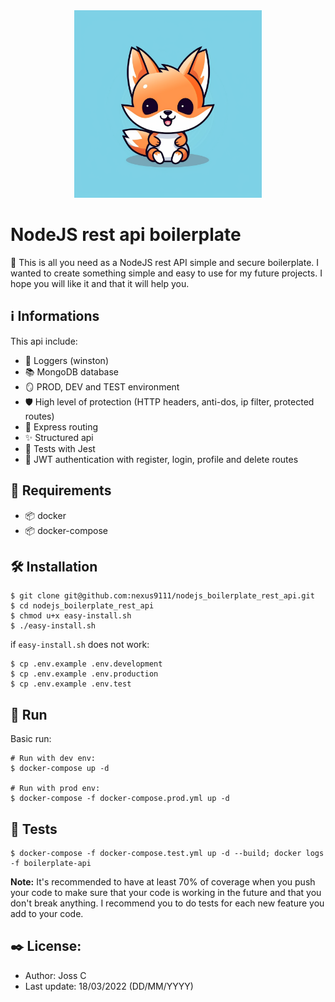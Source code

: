 <div align="center">
    <img src="./git-assets/node-boilerplate-logo.png" width="300">
</div>


# NodeJS rest api boilerplate

🚀 This is all you need as a NodeJS rest API simple and secure boilerplate.
I wanted to create something simple and easy to use for my future projects. I hope you will like it and that it will help you.

## ℹ️ Informations

This api include:

- 📝 Loggers (winston)
- 📚 MongoDB database
- 🪞 PROD, DEV and TEST environment
- 🛡 High level of protection (HTTP headers, anti-dos, ip filter, protected routes)
- 🔀 Express routing
- ✨ Structured api
- 🧪 Tests with Jest
- 🔐 JWT authentication with register, login, profile and delete routes

## 🔎 Requirements

- 📦 docker 
- 📦 docker-compose

## 🛠 Installation

```console
$ git clone git@github.com:nexus9111/nodejs_boilerplate_rest_api.git
$ cd nodejs_boilerplate_rest_api
$ chmod u+x easy-install.sh
$ ./easy-install.sh
```

if `easy-install.sh` does not work:

```console
$ cp .env.example .env.development
$ cp .env.example .env.production
$ cp .env.example .env.test
```

## 🚀 Run

Basic run:

```console
# Run with dev env:
$ docker-compose up -d

# Run with prod env:
$ docker-compose -f docker-compose.prod.yml up -d
```

## 🧪 Tests

```console
$ docker-compose -f docker-compose.test.yml up -d --build; docker logs -f boilerplate-api
```

**Note:** It's recommended to have at least 70% of coverage when you push your code to make sure that your code is working in the future and that you don't break anything. I recommend you to do tests for each new feature you add to your code.

## ✒️ License:

- Author: Joss C
- Last update: 18/03/2022 (DD/MM/YYYY)